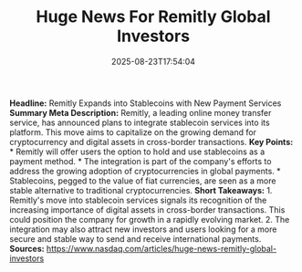 ﻿---
title: "Huge News For Remitly Global Investors"
date: "2025-08-23T17:54:04"
category: "Markets"
summary: ""
slug: "huge news for remitly global investors"
source_urls:
  - "https://www.nasdaq.com/articles/huge-news-remitly-global-investors"
seo:
  title: "Huge News For Remitly Global Investors | Hash n Hedge"
  description: ""
  keywords: ["news", "markets", "brief"]
---
**Headline:** Remitly Expands into Stablecoins with New Payment Services  **Summary Meta Description:** Remitly, a leading online money transfer service, has announced plans to integrate stablecoin services into its platform. This move aims to capitalize on the growing demand for cryptocurrency and digital assets in cross-border transactions.  **Key Points:**  * Remitly will offer users the option to hold and use stablecoins as a payment method. * The integration is part of the company's efforts to address the growing adoption of cryptocurrencies in global payments. * Stablecoins, pegged to the value of fiat currencies, are seen as a more stable alternative to traditional cryptocurrencies.  **Short Takeaways:**  1. Remitly's move into stablecoin services signals its recognition of the increasing importance of digital assets in cross-border transactions. This could position the company for growth in a rapidly evolving market. 2. The integration may also attract new investors and users looking for a more secure and stable way to send and receive international payments.  **Sources:** https://www.nasdaq.com/articles/huge-news-remitly-global-investors 
